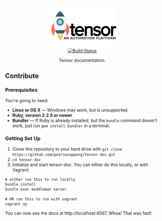 <p align="center">
  <img src="source/images/logo.png?raw=true" alt="Tensor: Documentation" width="226">
  <br>
  <a href="https://travis-ci.org/pearsonappeng/tensor-doc"><img src="https://travis-ci.org/pearsonappeng/tensor-doc.svg?branch=master" alt="Build Status"></a>
</p>

<p align="center">Tensor documentation.</p>

Contribute
------------------------------

### Prerequisites

You're going to need:

 - **Linux or OS X** — Windows may work, but is unsupported.
 - **Ruby, version 2.2.5 or newer**
 - **Bundler** — If Ruby is already installed, but the `bundle` command doesn't work, just run `gem install bundler` in a terminal.

### Getting Set Up

1. Clone this repository to your hard drive with `git clone https://github.com/pearsonappeng/tensor-doc.git`
2. `cd tensor-doc`
3. Initialize and start tensor-doc. You can either do this locally, or with Vagrant:

```shell
# either run this to run locally
bundle install
bundle exec middleman server

# OR run this to run with vagrant
vagrant up
```

You can now see the docs at http://localhost:4567. Whoa! That was fast!